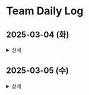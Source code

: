 # Team Daily Log

## 2025-03-04 (화)

<details>
<summary>상세</summary>
<div>

### 아이디어 및 기획
- 기술 스택 조사
- 개인/팀 목표 설정
- 아이디어 스코프 논의
- 탈중앙화/중앙화 타협안 논의

### 팀 미팅
- 자기소개
- 아이디어 평가 및 피드백
    - 블록체인이 정말 필요한지 기술 타당성 검토가 필요함

</div>
</details>

## 2025-03-05 (수)

<details>
<summary>상세</summary>
<div>

### 아이디어 및 기획
조직/의사결정 & 게임화 서비스
- 소규모 조직 관리
- 동네 스포츠 선수 매칭
- 썸원 CS 버전
- 결정장애 의사결정 서비스
- 블록체인과 NFT를 활용해 투명한 기록과 보상 시스템을 도입

장인 후원 플랫폼
- 전통문화/기술 장인 후원 및 작품 제작 지원 
- DAO와 사용자 투표로 후원 방향 결정, 후원 혜택 제공

기타 아이디어
- 디지털 납골당: 타임캡슐 방식 메시지 전달 및 자산 상속
- 전력거래소: 에너지 절감, 경매 및 거래 시스템
- 트렌드 캘린더 및 무지개다리: 미래 트렌드 예측 등

</div>
</details>
